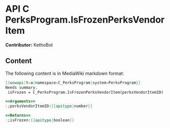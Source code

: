 # API C PerksProgram.IsFrozenPerksVendorItem

**Contributor:** KethoBot

## Content

The following content is in MediaWiki markdown format:

```mediawiki
{{wowapi|t=a|namespace=C_PerksProgram|system=PerksProgram}}
Needs summary.
 isFrozen = C_PerksProgram.IsFrozenPerksVendorItem(perksVendorItemID)

==Arguments==
:;perksVendorItemID:{{apitype|number}}

==Returns==
:;isFrozen:{{apitype|boolean}}
```